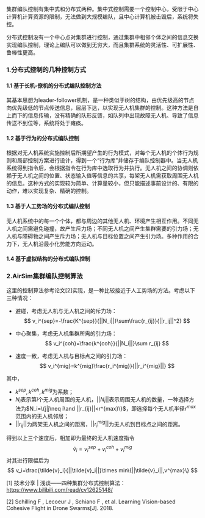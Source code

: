 集群编队控制有集中式和分布式两种。集中式控制需要一个控制中心，受限于中心计算机计算资源的限制，无法做到大规模编队，且中心计算机被击毁后，系统将失控。

分布式控制没有一个中心点对集群进行控制，通过集群中相邻个体之间的信息交换实现编队控制，理论上编队可以做到无穷大，而且集群系统的灵活性、可扩展性、鲁棒性更高。

### 1.分布式控制的几种控制方式

#### 1.1 基于长机-僚机的分布式编队控制方法

其基本思想为leader-follower机制，是一种类似于树的结构，由优先级高的节点向优先级低的节点传送信息，层层下达，以实现无人机集群的控制。这种方法是自上而下的信息传输，没有精确的队形反馈，如队列中出现故障无人机、导致了信息传送不到位等，系统将处于瘫痪。

#### 1.2 基于行为的分布式编队控制

根据对无人机系统实施控制后所期望产生的行为模式，对每个无人机的个体行为规则和局部控制方案进行设计，得到一个“行为库”并储存于编队控制器中。当无人机系统得到指令后，会根据指令在行为库中选取行为并执行。无人机之间的协调则依赖于无人机之间的位置、状态输入值等信息的共享，每架无人机需获取周围无人机的信息。这种方式的实现较为简单、计算量较小，但只能描述事前设计的、有限的动作，难以实现复杂、精确的控制。

#### 1.3 基于人工势场的分布式编队控制

无人机系统中的每一个个体，都与周边的其他无人机、环境产生相互作用。不同无人机之间需避免碰撞，故产生斥力场；不同无人机之间产生集群需要的引力场；无人机与障碍物之间产生斥力场；无人机与目标位置之间产生引力场。多种作用的合力下，无人机沿最小化势能方向运动。

#### 1.4 基于虚拟结构的分布式编队控制



### 2.AirSim集群编队控制算法

这里的控制算法参考论文[2]实现，是一种比较接近于人工势场的方法。考虑以下三种情况：

* 避碰，考虑无人机与无人机之间的斥力场：
  $$
  v_i^{sep}=-\frac{K^{sep}}{||N_i||}\sum\frac{r_{ij}}{||r_ij||^2}
  $$

* 中心聚集，考虑无人机集群所需的引力场：
  $$
  v_i^{coh}=\frac{k^{coh}}{||N_i||}\sum r_{ij}
  $$

* 速度一致，考虑无人机与目标点之间的引力场：
  $$
  v_i^{mig}=k^{mig}\frac{r_i^{mig}}{||r_i^{mig}||}
  $$

其中，

* $k^{sep},k^{coh},k^{mig}$为系数；
* $N_i$表示第$i$个无人机周围的无人机，$||N_i||$表示周围无人机的数量，一种选择方法为$N_i=\{j|j\neq i\and ||r_{ij}||<r^{max}\}$，即选择每个无人机半径$r^{max}$范围内的无人机邻居；
* $||r_{ij}||$为两架无人机之间的距离，$||r_i^{mig}||$为无人机到目标点之间的距离。

得到以上三个速度后，相加即为最终的无人机速度指令
$$
\tilde{v}_i=v_i^{sep}+v_i^{coh}+v_i^{mig}
$$
对其进行限幅后为
$$
v_i=\frac{\tilde{v}_i}{||\tilde{v}_i||}\times min\{||\tilde{v}_i||,v^{max}\}
$$


[1] 技术分享 | 浅谈——四种集群分布式控制算法：https://www.bilibili.com/read/cv12625148/

[2] Schilling F , Lecoeur J , Schiano F , et al. Learning Vision-based Cohesive Flight in Drone Swarms[J]. 2018.